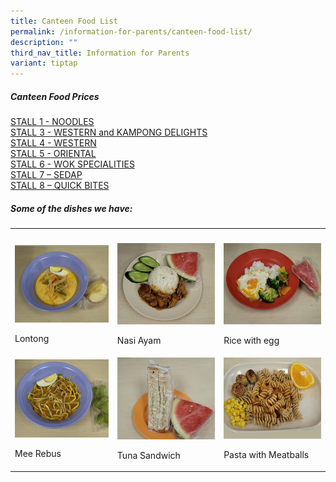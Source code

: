 ```yaml
---
title: Canteen Food List
permalink: /information-for-parents/canteen-food-list/
description: ""
third_nav_title: Information for Parents
variant: tiptap
---
```

<h5>Canteen Food Prices</h5>
<p><a href="/files/CanteenFood/CanteenPrice_2024_Stall1.pdf" rel="noopener noreferrer nofollow" target="_blank">STALL 1 - NOODLES</a>
<br><a href="/files/CanteenFood/CanteenPrice_2024_Stall3.pdf" rel="noopener noreferrer nofollow" target="_blank">STALL 3 - WESTERN and KAMPONG DELIGHTS</a>
<br><a href="/files/CanteenFood/CanteenPrice_2025__Stall_4.pdf" rel="noopener noreferrer nofollow" target="_blank">STALL 4 - WESTERN</a>
<br><a href="/files/CanteenFood/CanteenPrice_2024_Stall5.pdf" rel="noopener noreferrer nofollow" target="_blank">STALL 5 - ORIENTAL</a>
<br><a href="/files/CanteenFood/CanteenPrice_2024_Stall6.pdf" rel="noopener noreferrer nofollow" target="_blank">STALL 6 - WOK SPECIALITIES</a>
<br><a href="/files/CanteenFood/CanteenPrice_2024_Stall7.pdf" rel="noopener noreferrer nofollow" target="_blank">STALL 7 – SEDAP</a>
<br><a href="/files/CanteenFood/CanteenPrice_2024_Stall8.pdf" rel="noopener noreferrer nofollow" target="_blank">STALL 8 – QUICK BITES</a>
</p>
<h5><strong>Some of the dishes we have</strong>:</h5>
<table style="minWidth: 75px">
<colgroup>
<col>
<col>
<col>
</colgroup>
<tbody>
<tr>
<th rowspan="1" colspan="1">
<p></p>
</th>
<th rowspan="1" colspan="1">
<p></p>
</th>
<th rowspan="1" colspan="1">
<p></p>
</th>
</tr>
<tr>
<td rowspan="1" colspan="1">
<div class="isomer-image-wrapper">
<img style="width: 100%" height="auto" width="100%" alt="" src="/images/CanteenFood/Lontong.jpg">
</div>
<p>Lontong</p>
</td>
<td rowspan="1" colspan="1">
<div class="isomer-image-wrapper">
<img style="width: 100%" height="auto" width="100%" alt="" src="/images/CanteenFood/NasiAyam.jpg">
</div>
<p>Nasi Ayam</p>
</td>
<td rowspan="1" colspan="1">
<div class="isomer-image-wrapper">
<img style="width: 100%" height="auto" width="100%" alt="" src="/images/CanteenFood/RiceEgg.jpg">
</div>
<p>Rice with egg</p>
</td>
</tr>
<tr>
<td rowspan="1" colspan="1">
<div class="isomer-image-wrapper">
<img style="width: 100%" height="auto" width="100%" alt="" src="/images/CanteenFood/MeeRebus.jpg">
</div>
<p>Mee Rebus</p>
</td>
<td rowspan="1" colspan="1">
<div class="isomer-image-wrapper">
<img style="width: 100%" height="auto" width="100%" alt="" src="/images/CanteenFood/TunaSandwich.jpg">
</div>
<p>Tuna Sandwich</p>
</td>
<td rowspan="1" colspan="1">
<div class="isomer-image-wrapper">
<img style="width: 100%" height="auto" width="100%" alt="" src="/images/CanteenFood/PastaMeatballs2.jpg">
</div>
<p>Pasta with Meatballs</p>
</td>
</tr>
</tbody>
</table>
<p>
<br>
<br>
</p>